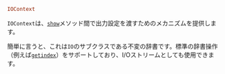 ```julia
IOContext
```

`IOContext`は、[`show`](@ref)メソッド間で出力設定を渡すためのメカニズムを提供します。

簡単に言うと、これは`IO`のサブクラスである不変の辞書です。標準の辞書操作（例えば[`getindex`](@ref)）をサポートしており、I/Oストリームとしても使用できます。
